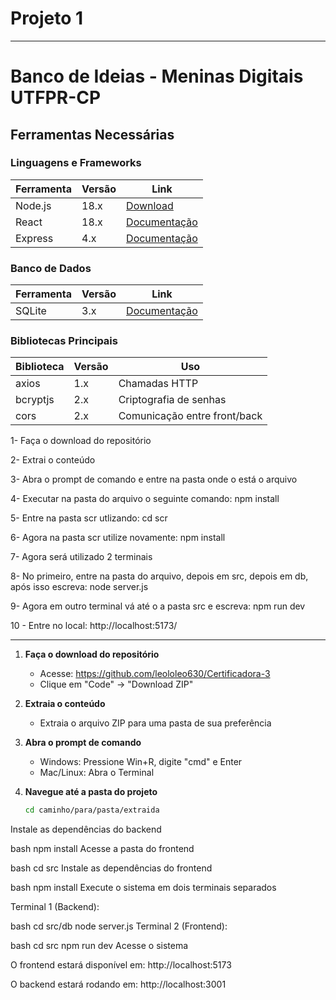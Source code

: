 # Projeto 1


-------------------


# Banco de Ideias - Meninas Digitais UTFPR-CP

## Ferramentas Necessárias

### Linguagens e Frameworks
| Ferramenta       | Versão | Link                          |
|------------------|--------|-------------------------------|
| Node.js          | 18.x   | [Download](https://nodejs.org/) |
| React            | 18.x   | [Documentação](https://reactjs.org/) |
| Express          | 4.x    | [Documentação](https://expressjs.com/) |

### Banco de Dados
| Ferramenta       | Versão | Link                          |
|------------------|--------|-------------------------------|
| SQLite           | 3.x    | [Documentação](https://www.sqlite.org/) |

### Bibliotecas Principais
| Biblioteca       | Versão | Uso                           |
|------------------|--------|-------------------------------|
| axios            | 1.x    | Chamadas HTTP                 |
| bcryptjs         | 2.x    | Criptografia de senhas        |
| cors             | 2.x    | Comunicação entre front/back  |




1- Faça o download do repositório

2- Extrai o conteúdo

3- Abra o prompt de comando e entre na pasta onde o está o arquivo

4- Executar na pasta do arquivo o seguinte comando: npm install

5- Entre na pasta scr utlizando: cd scr

6- Agora na pasta scr utilize novamente: npm install

7- Agora será utilizado 2 terminais

8- No primeiro, entre na pasta do arquivo, depois em src, depois em db, após isso escreva: node server.js

9- Agora em outro terminal vá até o a pasta src e escreva: npm run dev

10 - Entre no local:   http://localhost:5173/


--------------------------------



1. **Faça o download do repositório**
   - Acesse: https://github.com/leololeo630/Certificadora-3
   - Clique em "Code" → "Download ZIP"

2. **Extraia o conteúdo**
   - Extraia o arquivo ZIP para uma pasta de sua preferência

3. **Abra o prompt de comando**
   - Windows: Pressione Win+R, digite "cmd" e Enter
   - Mac/Linux: Abra o Terminal

4. **Navegue até a pasta do projeto**
   ```bash
   cd caminho/para/pasta/extraida
Instale as dependências do backend

bash
npm install
Acesse a pasta do frontend

bash
cd src
Instale as dependências do frontend

bash
npm install
Execute o sistema em dois terminais separados

Terminal 1 (Backend):

bash
cd src/db
node server.js
Terminal 2 (Frontend):

bash
cd src
npm run dev
Acesse o sistema

O frontend estará disponível em: http://localhost:5173

O backend estará rodando em: http://localhost:3001

